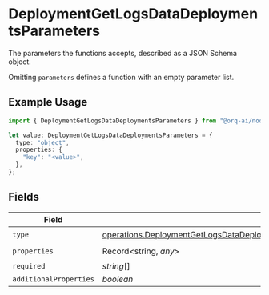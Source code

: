 # DeploymentGetLogsDataDeploymentsParameters

The parameters the functions accepts, described as a JSON Schema object. 

 Omitting `parameters` defines a function with an empty parameter list.

## Example Usage

```typescript
import { DeploymentGetLogsDataDeploymentsParameters } from "@orq-ai/node/models/operations";

let value: DeploymentGetLogsDataDeploymentsParameters = {
  type: "object",
  properties: {
    "key": "<value>",
  },
};
```

## Fields

| Field                                                                                                                                                                                            | Type                                                                                                                                                                                             | Required                                                                                                                                                                                         | Description                                                                                                                                                                                      |
| ------------------------------------------------------------------------------------------------------------------------------------------------------------------------------------------------ | ------------------------------------------------------------------------------------------------------------------------------------------------------------------------------------------------ | ------------------------------------------------------------------------------------------------------------------------------------------------------------------------------------------------ | ------------------------------------------------------------------------------------------------------------------------------------------------------------------------------------------------ |
| `type`                                                                                                                                                                                           | [operations.DeploymentGetLogsDataDeploymentsResponse200ApplicationJSONResponseBody4Type](../../models/operations/deploymentgetlogsdatadeploymentsresponse200applicationjsonresponsebody4type.md) | :heavy_check_mark:                                                                                                                                                                               | N/A                                                                                                                                                                                              |
| `properties`                                                                                                                                                                                     | Record<string, *any*>                                                                                                                                                                            | :heavy_check_mark:                                                                                                                                                                               | N/A                                                                                                                                                                                              |
| `required`                                                                                                                                                                                       | *string*[]                                                                                                                                                                                       | :heavy_minus_sign:                                                                                                                                                                               | N/A                                                                                                                                                                                              |
| `additionalProperties`                                                                                                                                                                           | *boolean*                                                                                                                                                                                        | :heavy_minus_sign:                                                                                                                                                                               | N/A                                                                                                                                                                                              |